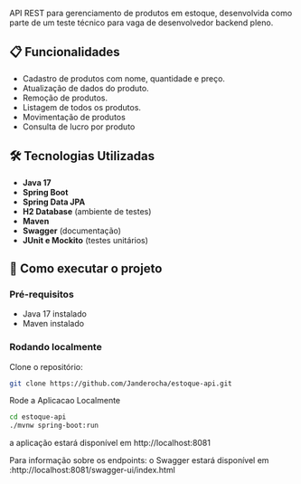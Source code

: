 API REST para gerenciamento de produtos em estoque, desenvolvida como parte de um teste técnico para vaga de desenvolvedor backend pleno.

## 📋 Funcionalidades

- Cadastro de produtos com nome, quantidade e preço.
- Atualização de dados do produto.
- Remoção de produtos.
- Listagem de todos os produtos.
- Movimentação de produtos
- Consulta de lucro por produto

## 🛠️ Tecnologias Utilizadas

- **Java 17**
- **Spring Boot**
- **Spring Data JPA**
- **H2 Database** (ambiente de testes)
- **Maven**
- **Swagger** (documentação)
- **JUnit e Mockito** (testes unitários)

## 🚀 Como executar o projeto

### Pré-requisitos

- Java 17 instalado
- Maven instalado

### Rodando localmente

Clone o repositório:
```bash
git clone https://github.com/Janderocha/estoque-api.git
```
Rode a Aplicacao Localmente
```bash
cd estoque-api
./mvnw spring-boot:run
```

a aplicação estará disponível em http://localhost:8081

Para informação sobre os endpoints:
o Swagger estará disponível em :http://localhost:8081/swagger-ui/index.html

